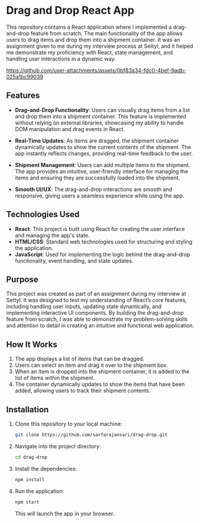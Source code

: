 
# Drag and Drop React App

This repository contains a React application where I implemented a drag-and-drop feature from scratch. The main functionality of the app allows users to drag items and drop them into a shipment container. It was an assignment given to me during my interview process at Settyl, and it helped me demonstrate my proficiency with React, state management, and handling user interactions in a dynamic way.




https://github.com/user-attachments/assets/0bf83a34-fdc0-4bef-9adb-025a1bc99039


## Features

- **Drag-and-Drop Functionality**: Users can visually drag items from a list and drop them into a shipment container. This feature is implemented without relying on external libraries, showcasing my ability to handle DOM manipulation and drag events in React.
  
- **Real-Time Updates**: As items are dragged, the shipment container dynamically updates to show the current contents of the shipment. The app instantly reflects changes, providing real-time feedback to the user.

- **Shipment Management**: Users can add multiple items to the shipment. The app provides an intuitive, user-friendly interface for managing the items and ensuring they are successfully loaded into the shipment.

- **Smooth UI/UX**: The drag-and-drop interactions are smooth and responsive, giving users a seamless experience while using the app.

## Technologies Used

- **React**: This project is built using React for creating the user interface and managing the app's state.
- **HTML/CSS**: Standard web technologies used for structuring and styling the application.
- **JavaScript**: Used for implementing the logic behind the drag-and-drop functionality, event handling, and state updates.

## Purpose

This project was created as part of an assignment during my interview at Settyl. It was designed to test my understanding of React’s core features, including handling user inputs, updating state dynamically, and implementing interactive UI components. By building the drag-and-drop feature from scratch, I was able to demonstrate my problem-solving skills and attention to detail in creating an intuitive and functional web application.

## How It Works

1. The app displays a list of items that can be dragged.
2. Users can select an item and drag it over to the shipment box.
3. When an item is dropped into the shipment container, it is added to the list of items within the shipment.
4. The container dynamically updates to show the items that have been added, allowing users to track their shipment contents.

## Installation

1. Clone this repository to your local machine:

   ```bash
   git clone https://github.com/sarfarajansari/drag-drop.git
   ```

2. Navigate into the project directory:

   ```bash
   cd drag-drop
   ```

3. Install the dependencies:

   ```bash
   npm install
   ```

4. Run the application:

   ```bash
   npm start
   ```

   This will launch the app in your browser.

